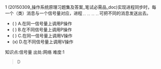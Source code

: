 1
(20150309_操作系统原理习题集及答案_笔试必需品_doc)实现进程同步时，每一个（类）消息与一个信号量对应，进程﹎﹎﹎﹎可把不同的消息发送出去。
- ( ) A.在同一信号量上调用P操作
- ( ) B.在不同信号量上调用P操作
- ( ) C.在同一信号量上调用V操作
- (x) D.在不同信号量上调用V操作

知识点:信号量
出处:网络
难度:1
> D
